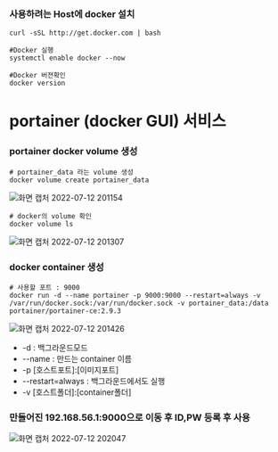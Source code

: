 ### 사용하려는 Host에 docker 설치
```
curl -sSL http://get.docker.com | bash

#Docker 실행
systemctl enable docker --now

#Docker 버젼확인
docker version
```
# portainer (docker GUI) 서비스 
### portainer docker volume 생성
```
# portainer_data 라는 volume 생성
docker volume create portainer_data
```
![화면 캡처 2022-07-12 201154](https://user-images.githubusercontent.com/87213815/178477129-d67a6683-3630-461d-b08b-12d8937e6447.png)
```
# docker의 volume 확인
docker volume ls
```
![화면 캡처 2022-07-12 201307](https://user-images.githubusercontent.com/87213815/178477315-329a83c6-3597-490b-85cf-399d383b2806.png)

### docker container 생성
```
# 사용할 포트 : 9000 
docker run -d --name portainer -p 9000:9000 --restart=always -v /var/run/docker.sock:/var/run/docker.sock -v portainer_data:/data portainer/portainer-ce:2.9.3
```
![화면 캡처 2022-07-12 201426](https://user-images.githubusercontent.com/87213815/178477535-a7102b77-77d3-4bbc-a4d8-3706794b1abf.png)
* -d : 백그라운드모드
* --name : 만드는 container 이름
* -p [호스트포트]:[이미지포트]
* --restart=always : 백그라운드에서도 실행
* -v [호스트폴더]:[container폴더] 
### 만들어진 192.168.56.1:9000으로 이동 후 ID,PW 등록 후 사용
![화면 캡처 2022-07-12 202047](https://user-images.githubusercontent.com/87213815/178478563-f3a3daf1-ee7c-4588-b77b-014c244396bc.png)

